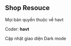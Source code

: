 ## Shop Resouce
<p>Mọi bản quyền thuộc về havt</p>
<p>Coder: <strong>havt</strong></p>
<p>Cập nhật giao diện Dark mode</p>
